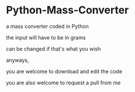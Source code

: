 # Python-Mass-Converter
a mass converter coded in Python

the input will have to be in grams

can be changed if that's what you wish

anyways,

you are welcome to download and edit the code

you are also welcome to request a pull from me
